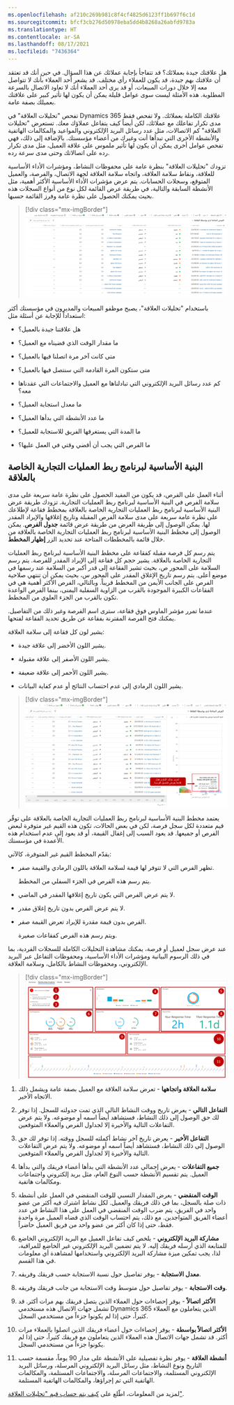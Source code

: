 ```yaml
---
ms.openlocfilehash: af210c269b981c8f4cf4825d6123ff1b697f6c1d
ms.sourcegitcommit: bfcf3cb276d50978eba5dd4b8268a26abfd9783a
ms.translationtype: HT
ms.contentlocale: ar-SA
ms.lasthandoff: 08/17/2021
ms.locfileid: "7436364"
---
```

هل علاقتك جيدة بعملائك؟ قد تتفاجأ بإجابة عملائك عن هذا السؤال. في حين أنك قد تعتقد أن علاقتك بهم جيدة، قد يكون للعملاء رأي مختلف. قد يشعر أحد العملاء بأنك لا تتواصل معه إلا خلال دورات المبيعات، أو قد يرى أحد العملاء أنك لا تعاود الاتصال بالسرعة المطلوبة.
هذه الأمثلة ليست سوى عوامل قليلة يمكن أن يكون لها تأثير كبير على علاقتك بعميلك بصفة عامة.

تفحص "تحليلات العلاقة" في Dynamics 365 علاقتك الكاملة بعملائك. ولا تفحص فقط مدى تكرار تفاعلك مع عملائك، لكن أيضاً كيف يتفاعل عملاؤك معك. تستعرض "تحليلات العلاقة" كم الاتصالات، مثل عدد رسائل البريد الإلكتروني والمواعيد والمكالمات الهاتفية والأنشطة الأخرى التي تبدأها أنت وغيرك من أعضاء مؤسستك. بالإضافة إلى ذلك، فهي تفحص عوامل أخرى يمكن أن يكون لها تأثير ملموس على علاقة العميل، مثل مدى تكرار رده على اتصالاتك وحتى مدى سرعة رده.

تزودك "تحليلات العلاقة" بنظرة عامة على محفوظات النشاط، ومؤشرات الأداء الأساسية للعلاقة، ونقاط سلامة العلاقة، واتجاه سلامة العلاقة لجهة الاتصال، والفرصة، والعميل المتوقع، وسجلات الحسابات. يتم عرض مؤشرات الأداء الأساسية الأكثر أهمية، مثل الأنشطة السابقة والتالية، في طريقة عرض القائمة لكل نوع من أنواع السجلات هذه بحيث يمكنك الحصول على نظرة عامة وفرز القائمة حسبها.

> [!div class="mx-imgBorder"]
> [![‏‫‏‫الفرص المفتوحة لدي حسب العلاقة‬‬ تعرض تحليلات العلاقة.](../media/relationship-analytics.png)](../media/relationship-analytics.png#lightbox)

باستخدام "تحليلات العلاقة"، يصبح موظفو المبيعات والمديرون في مؤسستك أكثر استعداداً للإجابة عن أسئلة مثل:

-   هل علاقتنا جيدة بالعميل؟

-   ما مقدار الوقت الذي قضيناه مع العميل؟

-   متى كانت آخر مرة اتصلنا فيها بالعميل؟

-   متى ستكون المرة القادمة التي سنتصل فيها بالعميل؟

-   كم عدد رسائل البريد الإلكتروني التي تبادلناها مع العميل والاجتماعات التي عقدناها معه؟

-   ما معدل استجابة العميل؟

-   ما عدد الأنشطة التي بدأها العميل؟

-   ما المدة التي يستغرقها الفريق للاستجابة للعميل؟

-   ما الفرص التي يجب أن أقضي وقتي في العمل عليها؟

## <a name="relationship-pipeline"></a>‏‫البنية الأساسية لبرنامج ربط العمليات التجارية الخاصة بالعلاقة

أثناء العمل على الفرص، قد يكون من المفيد الحصول على نظرة عامة سريعة على مدى سلامة الفرص في البنية الأساسية لبرنامج ربط العمليات التجارية. تزودك طريقة عرض البنية الأساسية لبرنامج ربط العمليات التجارية الخاصة بالعلاقة بمخطط فقاعة لإطلاعك على نظرة عامة سريعة على مدى سلامة الفرص المقبلة وتاريخ إغلاقها والإيراد المقدر لها. يمكن الوصول إلى طريقة العرض من طريقة عرض قائمة **جدول الفرص**. يمكن الوصول إلى مخطط البنية الأساسية لبرنامج ربط العمليات التجارية الخاصة بالعلاقة من خلال قائمة بالمخططات المتاحة عند تحديد الزر **إظهار المخطط**.

يتم رسم كل فرصة مقبلة كفقاعة على مخطط البنية الأساسية لبرنامج ربط العمليات التجارية الخاصة بالعلاقة. يشير حجم كل فقاعة إلى الإيراد المقدر للفرصة. يتم رسم السلامة على المحور ص، بحيث تشير الفقاعة إلى قدر أكبر من السلامة عند رسمها في موضع أعلى. يتم رسم تاريخ الإغلاق المقدر على المحور س، بحيث يمكن أن تنتهي صلاحية الفرص على الجانب الأيمن من المخطط قريباً. وبالتالي، الفرص الأكثر أهمية هي في الفقاعات الكبيرة الموجودة بالقرب من الزاوية السفلية اليمنى، بينما الفرص الواعدة تكون بالقرب من الجزء العلوي من المخطط.

عندما تمرر مؤشر الماوس فوق فقاعة، سترى اسم الفرصة وغير ذلك من التفاصيل. يمكنك فتح الفرصة المقترنة بفقاعة عن طريق تحديد الفقاعة لفتحها.

يشير لون كل فقاعة إلى سلامة العلاقة:

-   يشير اللون الأخضر إلى علاقة جيدة.

-   يشير اللون الأصفر إلى علاقة مقبولة.

-   يشير اللون الأحمر إلى علاقة ضعيفة.

-   يشير اللون الرمادي إلى عدم احتساب النتائج أو عدم كفاية البيانات.

> [!div class="mx-imgBorder"]
> [![تمرير مؤشر الماوس فوق فقاعة يعرض تفاصيل الفرصة.](../media/opportunity-details.png)](../media/opportunity-details.png#lightbox)

يعتمد مخطط البنية الأساسية لبرنامج ربط العمليات التجارية الخاصة بالعلاقة‬‬ على توفّر قيم متعددة لكل سجل فرصة، لكن في بعض الحالات، تكون هذه القيم غير متوفرة لبعض الفرص أو جميعها. قد يعود السبب إلى إغفال القيمة، أو قد يعود إلى عدم استخدام هذه الأعمدة في مؤسستك.

يقدّم المخطط القيم غير المتوفرة، كالآتي:

-   تظهر الفرص التي لا تتوفر لها قيمة لسلامة العلاقة باللون الرمادي والقيمة صفر.

    يتم رسم هذه الفرص في الجزء السفلي من المخطط.

-   لا يتم عرض الفرص التي يكون تاريخ إغلاقها المقدر في الماضي.

-   لا يتم عرض الفرص بدون تاريخ إغلاق مقدر.

-   الفرص بدون قيمة مقدرة للإيراد تعرض القيمة صفر.

    ويتم رسم هذه الفرص كفقاعات صغيرة.

عند عرض سجل لعميل أو فرصة، يمكنك مشاهدة التحليلات الكاملة للسجلات الفردية، بما في ذلك الرسوم البيانية ومؤشرات الأداء الأساسية، ومحفوظات التفاعل عبر البريد الإلكتروني، ومحفوظات النشاط بالكامل، وسلامة العلاقة.

> [!div class="mx-imgBorder"]
> [![تتضمن علامة التبويب "تحليلات العلاقة" عناصر مرقمة للوحة المعلومات بحيث تتوافق مع القائمة التالية.](../media/complete-analytics.png)](../media/complete-analytics.png#lightbox)

1.  **سلامة العلاقة واتجاهها** - تعرض سلامة العلاقة مع العميل بصفة عامة ويشمل ذلك الاتجاه الأخير.

2.  **التفاعل التالي** - يعرض تاريخ ووقت النشاط التالي الذي تمت جدولته للسجل. إذا توفر لك حق الوصول إلى ذلك النشاط، فستشاهد أيضاً اسمه أو موضوعه. ولا يتم عرض التفاعلات التالية والأخيرة إلا لجداول الفرص والعملاء المتوقعين.

3.  **التفاعل الأخير** - يعرض تاريخ آخر نشاط أكملته للسجل ووقته. إذا توفر لك حق الوصول إلى ذلك النشاط، فستشاهد أيضاً اسمه أو موضوعه. ولا يتم عرض التفاعلات التالية والأخيرة إلا لجداول الفرص والعملاء المتوقعين.

4.  **جميع التفاعلات** - يعرض إجمالي عدد الأنشطة التي بدأها أعضاء فريقك والتي بدأها العميل. يتم تقسيم الأنشطة حسب النوع العام، مثل بريد إلكتروني واجتماعات ومكالمات هاتفية.

5.  **الوقت المنقضي** - يعرض المقدار النسبي للوقت المنقضي في العمل على أنشطة ذات صلة بالسجل، بما في ذلك فريقك والعميل. لكل نشاط اشترك فيه أكثر من عضو واحد في الفريق، يتم ضرب الوقت المنقضي في العمل على هذا النشاط في عدد أعضاء الفريق المتواجدين. مع ذلك، يتم احتساب الوقت الذي قضاه العميل مرة واحدة فقط، حتى إذا كان أكثر من عضو واحد من فريق العميل حاضراً.

6.  **‏‫مشاركة البريد الإلكتروني‬** - يلخص كيف تفاعل العميل مع البريد الإلكتروني الخاضع للمتابعة الذي أرسله فريقك إليه. لا يتم تضمين البريد الإلكتروني غير الخاضع للمراقبة، لذا، يجب تمكين ميزة مشاركة البريد الإلكتروني واستخدامها لمشاهدة أي معلومات في هذا القسم.

7.  **معدل الاستجابة** - يوفر تفاصيل حول نسبة الاستجابة حسب فريقك وفريقه.

8.  **وقت الاستجابة** - يوفر تفاصيل حول متوسط وقت الاستجابة من جانب فريقك وفريقه.

9.  **الأكثر اتصالاً** - يوفر إحصاءات حول العملاء الذين يتصل فريقك بهم مرات أكثر. قد تشمل جهات الاتصال هذه مستخدمي Dynamics 365 الذين يتعاملون مع العملاء كثيراً، حتى إذا لم يكونوا جزءاً من مستخدمي السجل.

10. **‏‫الأكثر اتصالاً بواسطة‬** - يوفر إحصاءات حول أعضاء فريقك الذين اتصلوا بالعملاء مرات أكثر. قد تشمل جهات الاتصال هذه العملاء الذين يتعاملون مع فريقك كثيراً، حتى إذا لم يكونوا جزءاً من مستخدمي السجل.

11. **أنشطة العلاقة** - يوفر نظرة تفصيلية على الأنشطة على مدار 90 يوماً، مقسمة حسب التاريخ ونوع النشاط، مثل رسائل البريد الإلكتروني المرسلة، ورسائل البريد الإلكتروني المستلمة، والاجتماعات المرسلة، والاجتماعات المستلمة، والمكالمات الهاتفية التي تم إجراؤها، والمكالمات الهاتفية المستلمة.

لمزيد من المعلومات، اطّلع على [كيف يتم حساب قيم "تحليلات العلاقة"](/dynamics365/ai/sales/relationship-analytics#how-relationship-analytics-values-are-calculated/?azure-portal=true).
